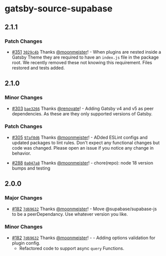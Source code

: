 # gatsby-source-supabase

## 2.1.1

### Patch Changes

- [#351](https://github.com/gatsby-uc/plugins/pull/351) [`3029c4b`](https://github.com/gatsby-uc/plugins/commit/3029c4bd65bbc5bc5203c19bd93c392934518136) Thanks [@moonmeister](https://github.com/moonmeister)! - When plugins are nested inside a Gatsby Theme they are required to have an `index.js` file in the package root. We recently removed these not knowing this requirement. Files restored and tests added.

## 2.1.0

### Minor Changes

- [#303](https://github.com/gatsby-uc/plugins/pull/303) [`bae3266`](https://github.com/gatsby-uc/plugins/commit/bae326612720b00116aea0928fc84a01a328fbb7) Thanks [@renovate](https://github.com/apps/renovate)! - Adding Gatsby v4 and v5 as peer dependencies. As these are they only supported versions of Gatsby.

### Patch Changes

- [#305](https://github.com/gatsby-uc/plugins/pull/305) [`97af0d6`](https://github.com/gatsby-uc/plugins/commit/97af0d667d8f6e5265773f9cdb8eb0a184b9a6fa) Thanks [@moonmeister](https://github.com/moonmeister)! - ADded ESLint configs and updated packages to lint rules. Don't expect any functional changes but code was changed. Please open an issue if you notice any change in behavior.

- [#288](https://github.com/gatsby-uc/plugins/pull/288) [`0a047a8`](https://github.com/gatsby-uc/plugins/commit/0a047a8a241c82205b7ac43abcb7f3b9ca5b97a0) Thanks [@moonmeister](https://github.com/moonmeister)! - chore(repo): node 18 version bumps and testing

## 2.0.0

### Major Changes

- [#182](https://github.com/gatsby-uc/plugins/pull/182) [`7d69632`](https://github.com/gatsby-uc/plugins/commit/7d69632231007ad5b66819a8db32aad608e78718) Thanks [@moonmeister](https://github.com/moonmeister)! - Move @supabase/supabase-js to be a peerDependancy. Use whatever version you like.

### Minor Changes

- [#182](https://github.com/gatsby-uc/plugins/pull/182) [`7d69632`](https://github.com/gatsby-uc/plugins/commit/7d69632231007ad5b66819a8db32aad608e78718) Thanks [@moonmeister](https://github.com/moonmeister)! - - Adding options validation for plugin config.
  - Refactored code to support async `query` Functions.
